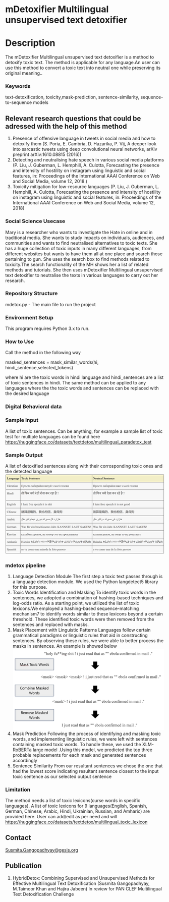 # mDetoxifier Multilingual unsupervised text detoxifier
# Description
The mDetoxifier Multilingual unsupervised text detoxifier is a method to detoxify toxic text. The method is applicable for any language.An user can use this method to convert a toxic text into neutral one while preserving its original meaning..  

### Keywords
text-detoxification, toxicity,mask-prediction, sentence-similarity, sequence-to-sequence models

## Relevant research questions that could be adressed with the help of this method 

1.  Presence of offensive language in tweets in social media and how to detoxify them (S. Poria, E. Cambria, D. Hazarika, P. Vij, A deeper look into sarcastic tweets using deep convolutional neural networks, arXiv preprint arXiv:1610.08815 (2016))
2. Detecting and neutralising hate speech in various social media platforms (P. Liu, J. Guberman, L. Hemphill, A. Culotta, Forecasting the presence and intensity of hostility on instagram using linguistic and social features, in: Proceedings of the International AAAI Conference on Web and Social Media, volume 12, 2018.)
3. Toxicity mitigation for low-resource languages (P. Liu, J. Guberman, L. Hemphill, A. Culotta, Forecasting the presence and intensity of hostility on instagram using linguistic and social features, in: Proceedings of the International AAAI Conference on Web and Social Media, volume 12, 2018)


### Social Science Usecase

Mary is a researcher who wants to investigate the Hate in online and in traditional media. She wants to study impacts on individuals, audiences, and communities and wants to find neutralised alternatives to toxic texts. She has a huge collection of toxic inputs in many different languages, from different websites but wants to have them all at one place and search those pertaining to gun. She uses the search box to find methods related to toxicity.The search functionality of the MH shows her a list of related methods and tutorials. She then uses mDetoxifier Multilingual unsupervised text detoxifier to neutralise the texts in various languages to carry out her research.




### Repository Structure


mdetox.py - The main file to run the project

### Environment Setup
This program requires Python 3.x to run.



  

### How to Use
Call the method in the following way

masked_sentences = mask_similar_words(hi, hindi_sentence,selected_tokens)

where hi are the toxic words in hindi language and hindi_sentences are a list of toxic sentences in hindi. The same method can be applied to any languages where the the toxic words and sentences can be replaced with the desired language



### Digital Behavioral data

### Sample Input 
A list of toxic sentences. Can be anything, for example a sample list of toxic test for multiple languages can be found here https://huggingface.co/datasets/textdetox/multilingual_paradetox_test

### Sample Output
A list of detoxified sentences along with their corrosponding toxic ones and the detected language
![](results_languages.PNG)

### mdetox pipeline

1. Language Detection Module
The first step a toxic text passes through is a language detection module. We used the Python langdetect5 library for this purpose. 
2. Toxic Words Identification and Masking 
To identify toxic words in the sentences, we adopted a combination of hashing-based techniques and log-odds ratio. As a starting point, we utilized the list of toxic lexicons.We employed a hashing-based sequence-matching mechanism7 to identify words similar to these lexicons beyond a certain threshold. These identified toxic words were then removed from the sentences and replaced with masks.
3. Mask Placement with Linguistic Patterns 
Languages follow certain grammatical paradigms or linguistic rules that aid in constructing sentences. By observing these rules, we were able to better process the masks in sentences. An example is showed below
![](linguistic_patterns.PNG)
4. Mask Prediction
Following the process of identifying and masking toxic words, and implementing linguistic rules, we were left with sentences containing masked toxic words. To handle these, we used the XLM-RoBERTa large model .Using this model, we predicted the top three probable replacements for each mask and generated sentences accordingly
5. Sentence Similarity
From our resultant sentences we chose the one that had the lowest score indicating resultant sentence closest to the input toxic sentence as our selected output sentence



### Limitation
The method needs a list of toxic lexicons(curse words in specific languages). A list of toxic lexicons for 9 languages(English, Spanish, German, Chinese, Arabic, Hindi, Ukrainian, Russian, and Amharic) are provided here. User can add/edit as per need and will https://huggingface.co/datasets/textdetox/multilingual_toxic_lexicon



## Contact
Susmita.Gangopadhyay@gesis.org

## Publication 
1. HybridDetox: Combining Supervised and Unsupervised Methods for Effective Multilingual Text Detoxification (Susmita Gangopadhyay, M.Taimoor Khan and Hajira Jabeen) In review for PAN CLEF Multilingual Text Detoxification Challenge

  









